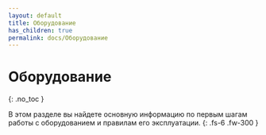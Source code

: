 ```yaml
---
layout: default
title: Оборудование
has_children: true
permalink: docs/Оборудование
---
```


# Оборудование
{: .no_toc }

В этом разделе вы найдете основную информацию по первым шагам работы с оборудованием и правилам его эксплуатации.
{: .fs-6 .fw-300 }

